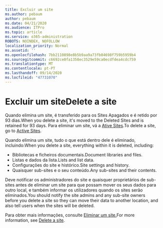 ```yaml
---
title: Excluir um site
ms.author: pebaum
author: pebaum
ms.date: 04/21/2020
ms.audience: ITPro
ms.topic: article
ms.service: o365-administration
ROBOTS: NOINDEX, NOFOLLOW
localization_priority: Normal
ms.assetid: ''
ms.openlocfilehash: 7bb2110898e8b5b9aa9a73fb04698f759b5959b4
ms.sourcegitcommit: c6692ce0fa1358ec3529e59ca0ecdfdea4cdc759
ms.translationtype: MT
ms.contentlocale: pt-PT
ms.lasthandoff: 09/14/2020
ms.locfileid: "47731070"
---
```

# <a name="delete-a-site"></a><span data-ttu-id="024c0-102">Excluir um site</span><span class="sxs-lookup"><span data-stu-id="024c0-102">Delete a site</span></span>

<span data-ttu-id="024c0-103">Quando elimina um site, é transferido para os Sites Apagados e é retido por 93 dias.</span><span class="sxs-lookup"><span data-stu-id="024c0-103">When you delete a site, it's moved to the Deleted Sites and is retained for 93 days.</span></span> <span data-ttu-id="024c0-104">Para eliminar um site, vá a [Ative Sites](https://admin.microsoft.com/sharepoint?page=sitemanagement&modern=true).</span><span class="sxs-lookup"><span data-stu-id="024c0-104">To delete a site, go to [Active Sites](https://admin.microsoft.com/sharepoint?page=sitemanagement&modern=true).</span></span> 

<span data-ttu-id="024c0-105">Quando elimina um site, tudo o que está dentro dele é eliminado, incluindo:</span><span class="sxs-lookup"><span data-stu-id="024c0-105">When you delete a site, everything within it is deleted, including:</span></span>

- <span data-ttu-id="024c0-106">Bibliotecas e ficheiros documentais.</span><span class="sxs-lookup"><span data-stu-id="024c0-106">Document libraries and files.</span></span>
- <span data-ttu-id="024c0-107">Listas e dados da lista.</span><span class="sxs-lookup"><span data-stu-id="024c0-107">Lists and list data.</span></span>
- <span data-ttu-id="024c0-108">Configurações do site e histórico.</span><span class="sxs-lookup"><span data-stu-id="024c0-108">Site settings and history.</span></span>
- <span data-ttu-id="024c0-109">Quaisquer sub-sites e o seu conteúdo.</span><span class="sxs-lookup"><span data-stu-id="024c0-109">Any sub-sites and their contents.</span></span>

<span data-ttu-id="024c0-110">Deve notificar os administradores do site e quaisquer proprietários de sub-sites antes de eliminar um site para que possam mover os seus dados para outro local, e também informar os utilizadores quando os sites serão eliminados.</span><span class="sxs-lookup"><span data-stu-id="024c0-110">You should notify the site admins and any sub-site owners before you delete a site so they can move their data to another location, and also tell users when the sites will be deleted.</span></span>

<span data-ttu-id="024c0-111">Para obter mais informações, consulte [Eliminar um site.](https://docs.microsoft.com/sharepoint/delete-site-collection)</span><span class="sxs-lookup"><span data-stu-id="024c0-111">For more information, see [Delete a site](https://docs.microsoft.com/sharepoint/delete-site-collection).</span></span>
